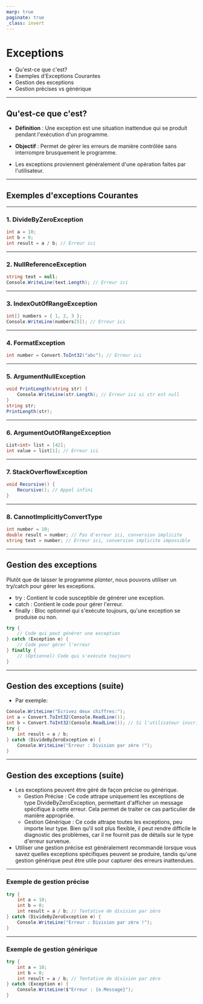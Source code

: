 ```yaml
---
marp: true
paginate: true
_class: invert
---
```


# Exceptions
- Qu'est-ce que c'est?
- Exemples d'Exceptions Courantes
- Gestion des exceptions
- Gestion précises vs générique

---

## Qu'est-ce que c'est?
- **Définition** : Une exception est une situation inattendue qui se produit pendant l'exécution d'un programme.
- **Objectif** : Permet de gérer les erreurs de manière contrôlée sans interrompre brusquement le programme.

- Les exceptions proviennent généralement d'une opération faites par l'utilisateur.

---

## Exemples d'exceptions Courantes

---

### 1. DivideByZeroException
```csharp
int a = 10;
int b = 0;
int result = a / b; // Erreur ici
```

---

### 2. NullReferenceException
```csharp
string text = null;
Console.WriteLine(text.Length); // Erreur ici
```

---

### 3. IndexOutOfRangeException
```csharp
int[] numbers = { 1, 2, 3 };
Console.WriteLine(numbers[5]); // Erreur ici
```

---

### 4. FormatException
```csharp
int number = Convert.ToInt32("abc"); // Erreur ici
```

---

### 5. ArgumentNullException
```csharp
void PrintLength(string str) {
    Console.WriteLine(str.Length); // Erreur ici si str est null
}
string str;
PrintLength(str);
```

---

### 6. ArgumentOutOfRangeException
```csharp
List<int> list = [42];
int value = list[1]; // Erreur ici
```

---

### 7. StackOverflowException
```csharp
void Recursive() {
    Recursive(); // Appel infini
}
```

---

### 8. CannotImplicitlyConvertType
```csharp
int number = 10;
double result = number; // Pas d'erreur ici, conversion implicite
string text = number; // Erreur ici, conversion implicite impossible
```

---

## Gestion des exceptions
Plutôt que de laisser le programme *planter*, nous pouvons utiliser un try/catch pour gérer les exceptions.
- try : Contient le code susceptible de générer une exception.
- catch : Contient le code pour gérer l'erreur.
- finally : Bloc optionnel qui s'exécute toujours, qu'une exception se produise ou non.
```csharp
try {
    // Code qui peut générer une exception
} catch (Exception e) {
    // Code pour gérer l'erreur
} finally {
    // (Optionnel) Code qui s'exécute toujours
}
```

---

## Gestion des exceptions (suite)
- Par exemple:
```csharp
Console.WriteLine("Écrivez deux chiffres:");
int a = Convert.ToInt32(Console.ReadLine());
int b = Convert.ToInt32(Console.ReadLine()); // Si l'utilisateur inscrit 0 ici.
try {
    int result = a / b;
} catch (DivideByZeroException e) {
    Console.WriteLine("Erreur : Division par zéro !");
}
```

---

## Gestion des exceptions (suite)
- Les exceptions peuvent être géré de façon précise ou générique.
  - Gestion Précise : Ce code attrape uniquement les exceptions de type DivideByZeroException, permettant d'afficher un message spécifique à cette erreur. Cela permet de traiter ce cas particulier de manière appropriée.
  - Gestion Générique : Ce code attrape toutes les exceptions, peu importe leur type. Bien qu'il soit plus flexible, il peut rendre difficile le diagnostic des problèmes, car il ne fournit pas de détails sur le type d'erreur survenue.
- Utiliser une gestion précise est généralement recommandé lorsque vous savez quelles exceptions spécifiques peuvent se produire, tandis qu'une gestion générique peut être utile pour capturer des erreurs inattendues.

---

### Exemple de gestion précise

```csharp
try {
    int a = 10;
    int b = 0;
    int result = a / b; // Tentative de division par zéro
} catch (DivideByZeroException e) {
    Console.WriteLine("Erreur : Division par zéro !");
}
```

---

### Exemple de gestion générique

```csharp
try {
    int a = 10;
    int b = 0;
    int result = a / b; // Tentative de division par zéro
} catch (Exception e) {
    Console.WriteLine($"Erreur : {e.Message}");
}

```